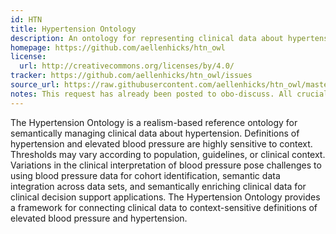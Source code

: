 ```yaml
---
id: HTN
title: Hypertension Ontology
description: An ontology for representing clinical data about hypertension, intended to support classification of patients according to various diagnostic guidelines
homepage: https://github.com/aellenhicks/htn_owl
license:
  url: http://creativecommons.org/licenses/by/4.0/
tracker: https://github.com/aellenhicks/htn_owl/issues
source_url: https://raw.githubusercontent.com/aellenhicks/htn_owl/master/htn.owl
notes: This request has already been posted to obo-discuss. All crucial issues have been resolved.
---
```


The Hypertension Ontology is a realism-based reference ontology for semantically managing clinical data about hypertension. Definitions of hypertension and elevated blood pressure are highly sensitive to context. Thresholds may vary according to population, guidelines, or clinical context. Variations in the clinical interpretation of blood pressure pose challenges to using blood pressure data for cohort identification, semantic data integration across data sets, and semantically enriching clinical data for clinical decision support applications. The Hypertension Ontology provides a framework for connecting clinical data to context-sensitive definitions of elevated blood pressure and hypertension. 
